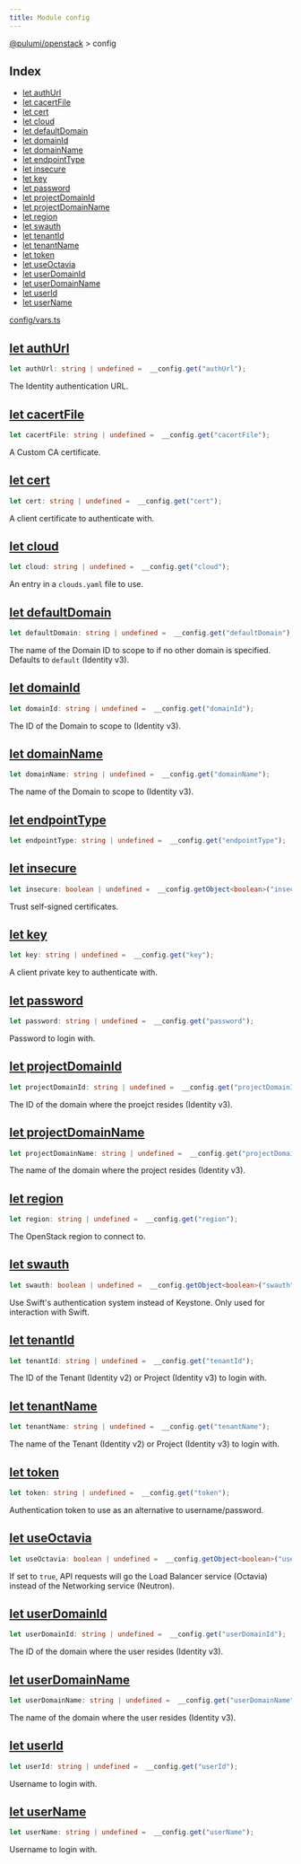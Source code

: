 ```yaml
---
title: Module config
---
```


<a href="../index.html">@pulumi/openstack</a> &gt; config

<h2 class="pdoc-module-header">Index</h2>

* <a href="#authUrl">let authUrl</a>
* <a href="#cacertFile">let cacertFile</a>
* <a href="#cert">let cert</a>
* <a href="#cloud">let cloud</a>
* <a href="#defaultDomain">let defaultDomain</a>
* <a href="#domainId">let domainId</a>
* <a href="#domainName">let domainName</a>
* <a href="#endpointType">let endpointType</a>
* <a href="#insecure">let insecure</a>
* <a href="#key">let key</a>
* <a href="#password">let password</a>
* <a href="#projectDomainId">let projectDomainId</a>
* <a href="#projectDomainName">let projectDomainName</a>
* <a href="#region">let region</a>
* <a href="#swauth">let swauth</a>
* <a href="#tenantId">let tenantId</a>
* <a href="#tenantName">let tenantName</a>
* <a href="#token">let token</a>
* <a href="#useOctavia">let useOctavia</a>
* <a href="#userDomainId">let userDomainId</a>
* <a href="#userDomainName">let userDomainName</a>
* <a href="#userId">let userId</a>
* <a href="#userName">let userName</a>

<a href="/config/vars.ts">config/vars.ts</a> 


<h2 class="pdoc-module-header" id="authUrl">
<a class="pdoc-member-name" href="/config/vars.ts#L11">let authUrl</a>
</h2>

```typescript
let authUrl: string | undefined =  __config.get("authUrl");
```


The Identity authentication URL.

<h2 class="pdoc-module-header" id="cacertFile">
<a class="pdoc-member-name" href="/config/vars.ts#L15">let cacertFile</a>
</h2>

```typescript
let cacertFile: string | undefined =  __config.get("cacertFile");
```


A Custom CA certificate.

<h2 class="pdoc-module-header" id="cert">
<a class="pdoc-member-name" href="/config/vars.ts#L19">let cert</a>
</h2>

```typescript
let cert: string | undefined =  __config.get("cert");
```


A client certificate to authenticate with.

<h2 class="pdoc-module-header" id="cloud">
<a class="pdoc-member-name" href="/config/vars.ts#L23">let cloud</a>
</h2>

```typescript
let cloud: string | undefined =  __config.get("cloud");
```


An entry in a `clouds.yaml` file to use.

<h2 class="pdoc-module-header" id="defaultDomain">
<a class="pdoc-member-name" href="/config/vars.ts#L27">let defaultDomain</a>
</h2>

```typescript
let defaultDomain: string | undefined =  __config.get("defaultDomain");
```


The name of the Domain ID to scope to if no other domain is specified. Defaults to `default` (Identity v3).

<h2 class="pdoc-module-header" id="domainId">
<a class="pdoc-member-name" href="/config/vars.ts#L31">let domainId</a>
</h2>

```typescript
let domainId: string | undefined =  __config.get("domainId");
```


The ID of the Domain to scope to (Identity v3).

<h2 class="pdoc-module-header" id="domainName">
<a class="pdoc-member-name" href="/config/vars.ts#L35">let domainName</a>
</h2>

```typescript
let domainName: string | undefined =  __config.get("domainName");
```


The name of the Domain to scope to (Identity v3).

<h2 class="pdoc-module-header" id="endpointType">
<a class="pdoc-member-name" href="/config/vars.ts#L36">let endpointType</a>
</h2>

```typescript
let endpointType: string | undefined =  __config.get("endpointType");
```

<h2 class="pdoc-module-header" id="insecure">
<a class="pdoc-member-name" href="/config/vars.ts#L40">let insecure</a>
</h2>

```typescript
let insecure: boolean | undefined =  __config.getObject<boolean>("insecure");
```


Trust self-signed certificates.

<h2 class="pdoc-module-header" id="key">
<a class="pdoc-member-name" href="/config/vars.ts#L44">let key</a>
</h2>

```typescript
let key: string | undefined =  __config.get("key");
```


A client private key to authenticate with.

<h2 class="pdoc-module-header" id="password">
<a class="pdoc-member-name" href="/config/vars.ts#L48">let password</a>
</h2>

```typescript
let password: string | undefined =  __config.get("password");
```


Password to login with.

<h2 class="pdoc-module-header" id="projectDomainId">
<a class="pdoc-member-name" href="/config/vars.ts#L52">let projectDomainId</a>
</h2>

```typescript
let projectDomainId: string | undefined =  __config.get("projectDomainId");
```


The ID of the domain where the proejct resides (Identity v3).

<h2 class="pdoc-module-header" id="projectDomainName">
<a class="pdoc-member-name" href="/config/vars.ts#L56">let projectDomainName</a>
</h2>

```typescript
let projectDomainName: string | undefined =  __config.get("projectDomainName");
```


The name of the domain where the project resides (Identity v3).

<h2 class="pdoc-module-header" id="region">
<a class="pdoc-member-name" href="/config/vars.ts#L60">let region</a>
</h2>

```typescript
let region: string | undefined =  __config.get("region");
```


The OpenStack region to connect to.

<h2 class="pdoc-module-header" id="swauth">
<a class="pdoc-member-name" href="/config/vars.ts#L64">let swauth</a>
</h2>

```typescript
let swauth: boolean | undefined =  __config.getObject<boolean>("swauth");
```


Use Swift's authentication system instead of Keystone. Only used for interaction with Swift.

<h2 class="pdoc-module-header" id="tenantId">
<a class="pdoc-member-name" href="/config/vars.ts#L68">let tenantId</a>
</h2>

```typescript
let tenantId: string | undefined =  __config.get("tenantId");
```


The ID of the Tenant (Identity v2) or Project (Identity v3) to login with.

<h2 class="pdoc-module-header" id="tenantName">
<a class="pdoc-member-name" href="/config/vars.ts#L72">let tenantName</a>
</h2>

```typescript
let tenantName: string | undefined =  __config.get("tenantName");
```


The name of the Tenant (Identity v2) or Project (Identity v3) to login with.

<h2 class="pdoc-module-header" id="token">
<a class="pdoc-member-name" href="/config/vars.ts#L76">let token</a>
</h2>

```typescript
let token: string | undefined =  __config.get("token");
```


Authentication token to use as an alternative to username/password.

<h2 class="pdoc-module-header" id="useOctavia">
<a class="pdoc-member-name" href="/config/vars.ts#L80">let useOctavia</a>
</h2>

```typescript
let useOctavia: boolean | undefined =  __config.getObject<boolean>("useOctavia");
```


If set to `true`, API requests will go the Load Balancer service (Octavia) instead of the Networking service (Neutron).

<h2 class="pdoc-module-header" id="userDomainId">
<a class="pdoc-member-name" href="/config/vars.ts#L84">let userDomainId</a>
</h2>

```typescript
let userDomainId: string | undefined =  __config.get("userDomainId");
```


The ID of the domain where the user resides (Identity v3).

<h2 class="pdoc-module-header" id="userDomainName">
<a class="pdoc-member-name" href="/config/vars.ts#L88">let userDomainName</a>
</h2>

```typescript
let userDomainName: string | undefined =  __config.get("userDomainName");
```


The name of the domain where the user resides (Identity v3).

<h2 class="pdoc-module-header" id="userId">
<a class="pdoc-member-name" href="/config/vars.ts#L92">let userId</a>
</h2>

```typescript
let userId: string | undefined =  __config.get("userId");
```


Username to login with.

<h2 class="pdoc-module-header" id="userName">
<a class="pdoc-member-name" href="/config/vars.ts#L96">let userName</a>
</h2>

```typescript
let userName: string | undefined =  __config.get("userName");
```


Username to login with.

